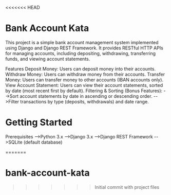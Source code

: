 <<<<<<< HEAD
# Bank Account Kata

This project is a simple bank account management system implemented using Django and Django REST Framework. It provides RESTful HTTP APIs for managing accounts, including depositing, withdrawing, transferring funds, and viewing account statements.

Features
Deposit Money: Users can deposit money into their accounts.
Withdraw Money: Users can withdraw money from their accounts.
Transfer Money: Users can transfer money to other accounts (IBAN accounts only).
View Account Statement: Users can view their account statements, sorted by date (most recent first by default).
Filtering & Sorting (Bonus Features):
-->Sort account statements by date in ascending or descending order.
-->Filter transactions by type (deposits, withdrawals) and date range.
# Getting Started
Prerequisites
-->Python 3.x
-->Django 3.x
-->Django REST Framework
-->SQLite (default database)

=======
# bank-account-kata
>>>>>>> Initial commit with project files
